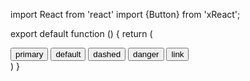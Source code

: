 import React from 'react'
import {Button} from 'xReact';

export default function () {
    return (
        <div>
            <Button type='primary'>primary</Button>
            <Button>default</Button>
            <Button type='dashed'>dashed</Button>
            <Button type='danger'>danger</Button>
            <Button type='link'>link</Button>
        </div>
    )
}